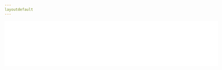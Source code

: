 ```yaml
---
layoutdefault
---
```


<!--# C4D-Help-CN 
This project translates CINEMA 4D help documents into Chinese basing on C4D R18.  
  
这个项目是对 CINEMA 4D 程序文档的翻译。  
本文档基于 CINEMA 4D Studio R18 版本。   


![Branching](./help/CN/pics/040157.jpg)

### 覆盖前请先备份原版文件。 

帮助文件所在目录：  
Windows 
X:\Program Files\MAXON\CINEMA 4D R18\help

macOS 
/Applications/MAXON/CINEMA 4D R18/help

将 help/CN 文件夹中的文件拷贝到你的 help 目录下的 US 文件夹中。 


配置文件目录：  
Windows 
C:\用户\【你的用户名】\AppData\Roaming\MAXON\CINEMA 4D R18_1EBA1188\prefs\help\us

macOS 
/Users/【你的用户名】/Library/Preferences/MAXON/CINEMA 4D R18_50E4FAD5/prefs/help/us

希望有熟悉 CINEMA 4D 操作的朋友能帮助审校中文文档。


### [开始浏览文档](./help/CN/html/1001.html)-->

<div>
    <iframe name="content" src="./help/CN/html/5425.html" width="700" onload="this.height=0;var fdh=(this.Document?this.Document.body.scrollHeight:this.contentDocument.body.offsetHeight);this.height=(fdh>700?fdh:700)" frameborder="0" scrolling="no"></iframe_a>
</div>